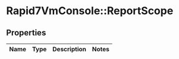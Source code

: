 # Rapid7VmConsole::ReportScope

## Properties
Name | Type | Description | Notes
------------ | ------------- | ------------- | -------------


